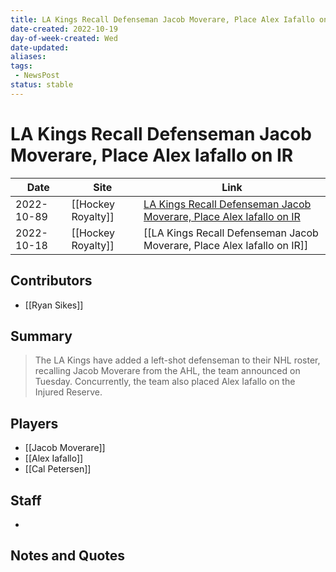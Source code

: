 ```yaml
---
title: LA Kings Recall Defenseman Jacob Moverare, Place Alex Iafallo on IR
date-created: 2022-10-19
day-of-week-created: Wed
date-updated: 
aliases: 
tags:
 - NewsPost
status: stable
---
```


# LA Kings Recall Defenseman Jacob Moverare, Place Alex Iafallo on IR

| Date       | Site               | Link                                                                                                                                                                            |
| ---------- | ------------------ | ------------------------------------------------------------------------------------------------------------------------------------------------------------------------------- |
| 2022-10-89 | [[Hockey Royalty]] | [LA Kings Recall Defenseman Jacob Moverare, Place Alex Iafallo on IR](https://hockeyroyalty.com/2022/10/18/la-kings-recall-defenseman-jacob-moverare-place-alex-iafallo-on-ir/) |
| 2022-10-18 | [[Hockey Royalty]] | [[LA Kings Recall Defenseman Jacob Moverare, Place Alex Iafallo on IR]]                                                                                                         |

## Contributors
- [[Ryan Sikes]]


## Summary
> The LA Kings have added a left-shot defenseman to their NHL roster, recalling Jacob Moverare from the AHL, the team announced on Tuesday. Concurrently, the team also placed Alex Iafallo on the Injured Reserve.


## Players
- [[Jacob Moverare]]
- [[Alex Iafallo]]
- [[Cal Petersen]]


## Staff
- 


## Notes and Quotes
> 

